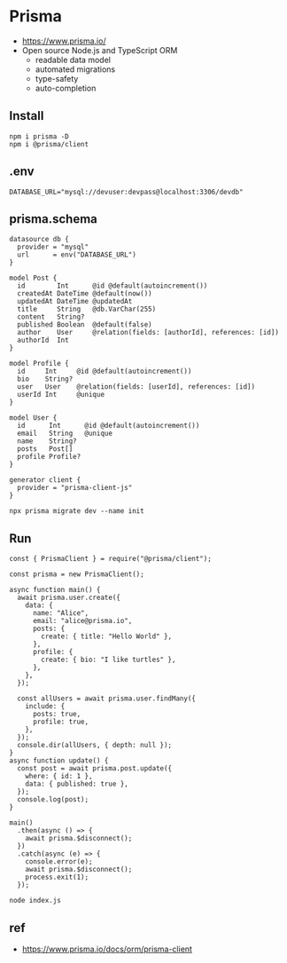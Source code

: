 # Prisma
- https://www.prisma.io/
- Open source Node.js and TypeScript ORM
  - readable data model
  - automated migrations
  - type-safety
  - auto-completion

## Install

```
npm i prisma -D
npm i @prisma/client
```

## .env

```
DATABASE_URL="mysql://devuser:devpass@localhost:3306/devdb"
```

## prisma.schema

```
datasource db {
  provider = "mysql"
  url      = env("DATABASE_URL")
}

model Post {
  id        Int      @id @default(autoincrement())
  createdAt DateTime @default(now())
  updatedAt DateTime @updatedAt
  title     String   @db.VarChar(255)
  content   String?
  published Boolean  @default(false)
  author    User     @relation(fields: [authorId], references: [id])
  authorId  Int
}

model Profile {
  id     Int     @id @default(autoincrement())
  bio    String?
  user   User    @relation(fields: [userId], references: [id])
  userId Int     @unique
}

model User {
  id      Int      @id @default(autoincrement())
  email   String   @unique
  name    String?
  posts   Post[]
  profile Profile?
}

generator client {
  provider = "prisma-client-js"
}
```

```
npx prisma migrate dev --name init
```

## Run

```
const { PrismaClient } = require("@prisma/client");

const prisma = new PrismaClient();

async function main() {
  await prisma.user.create({
    data: {
      name: "Alice",
      email: "alice@prisma.io",
      posts: {
        create: { title: "Hello World" },
      },
      profile: {
        create: { bio: "I like turtles" },
      },
    },
  });

  const allUsers = await prisma.user.findMany({
    include: {
      posts: true,
      profile: true,
    },
  });
  console.dir(allUsers, { depth: null });
}
async function update() {
  const post = await prisma.post.update({
    where: { id: 1 },
    data: { published: true },
  });
  console.log(post);
}

main()
  .then(async () => {
    await prisma.$disconnect();
  })
  .catch(async (e) => {
    console.error(e);
    await prisma.$disconnect();
    process.exit(1);
  });
```

```
node index.js
```

## ref

- https://www.prisma.io/docs/orm/prisma-client
